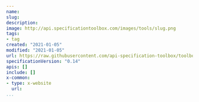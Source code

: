 ```yaml
---
name: 
slug:
description:
image: http://api.specificationtoolbox.com/images/tools/slug.png
tags:
- tag
created: "2021-01-05"
modified: "2021-01-05"
url: https://raw.githubusercontent.com/api-specification-toolbox/toolbox/main/_tools/
specificationVersion: "0.14"
apis: []
include: []
x-common:
- type: x-website
  url:
...
```

